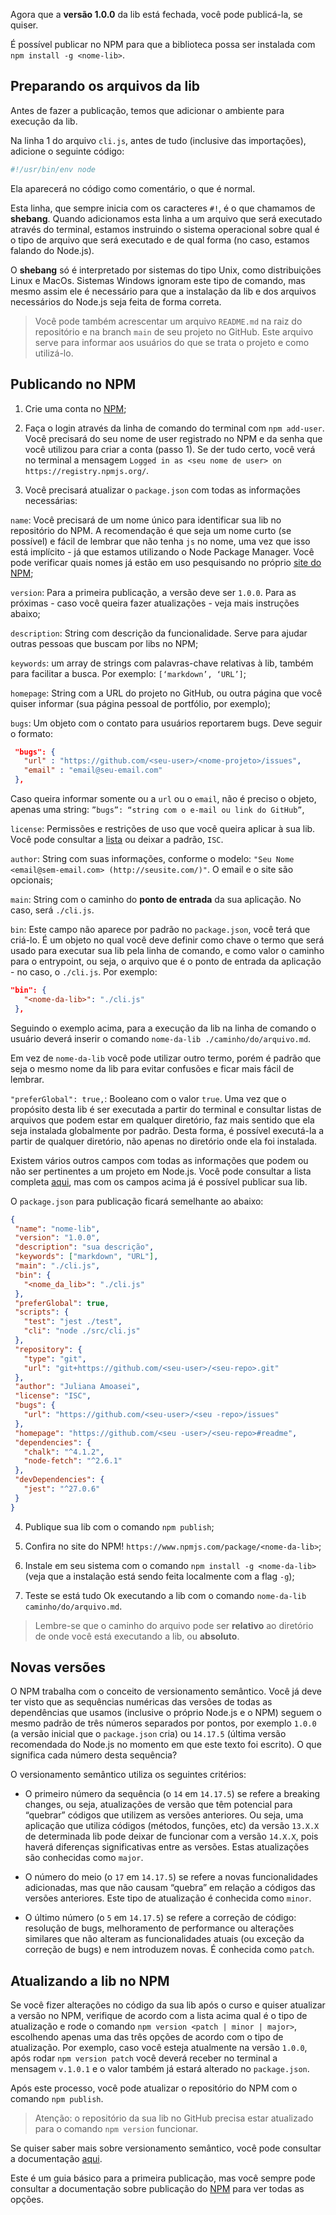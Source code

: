 Agora que a **versão 1.0.0** da lib está fechada, você pode publicá-la, se quiser.

É possível publicar no NPM para que a biblioteca possa ser instalada com `npm install -g <nome-lib>`.

## Preparando os arquivos da lib

Antes de fazer a publicação, temos que adicionar o ambiente para execução da lib.

Na linha 1 do arquivo `cli.js`, antes de tudo (inclusive das importações), adicione o seguinte código:

```javascript
#!/usr/bin/env node
```

Ela aparecerá no código como comentário, o que é normal.

Esta linha, que sempre inicia com os caracteres `#!`, é o que chamamos de **shebang**. Quando adicionamos esta linha a um arquivo que será executado através do terminal, estamos instruindo o sistema operacional sobre qual é o tipo de arquivo que será executado e de qual forma (no caso, estamos falando do Node.js).

O **shebang** só é interpretado por sistemas do tipo Unix, como distribuições Linux e MacOs. Sistemas Windows ignoram este tipo de comando, mas mesmo assim ele é necessário para que a instalação da lib e dos arquivos necessários do Node.js seja feita de forma correta.

> Você pode também acrescentar um arquivo `README.md` na raiz do repositório e na branch `main` de seu projeto no GitHub. Este arquivo serve para informar aos usuários do que se trata o projeto e como utilizá-lo.

## Publicando no NPM

1) Crie uma conta no [NPM](https://www.npmjs.com/);

2) Faça o login através da linha de comando do terminal com `npm add-user`. Você precisará do seu nome de user registrado no NPM e da senha que você utilizou para criar a conta (passo 1). Se der tudo certo, você verá no terminal a mensagem `Logged in as <seu nome de user> on https://registry.npmjs.org/`.

3) Você precisará atualizar o `package.json` com todas as informações necessárias:

`name`: Você precisará de um nome único para identificar sua lib no repositório do NPM. A recomendação é que seja um nome curto (se possível) e fácil de lembrar que não tenha `js` no nome, uma vez que isso está implícito - já que estamos utilizando o Node Package Manager. Você pode verificar quais nomes já estão em uso pesquisando no próprio [site do NPM](https://www.npmjs.com/);

`version`: Para a primeira publicação, a versão deve ser `1.0.0`. Para as próximas - caso você queira fazer atualizações - veja mais instruções abaixo;

`description`: String com descrição da funcionalidade. Serve para ajudar outras pessoas que buscam por libs no NPM;

`keywords`: um array de strings com palavras-chave relativas à lib, também para facilitar a busca. Por exemplo: `[‘markdown’, ‘URL’]`;

`homepage`: String com a URL do projeto no GitHub, ou outra página que você quiser informar (sua página pessoal de portfólio, por exemplo);

`bugs`: Um objeto com o contato para usuários reportarem bugs. Deve seguir o formato:

```json
 "bugs": {
   "url" : "https://github.com/<seu-user>/<nome-projeto>/issues",
   "email" : "email@seu-email.com"
 },
 ```

Caso queira informar somente ou a `url` ou o `email`, não é preciso o objeto, apenas uma string: `”bugs”: “string com o e-mail ou link do GitHub”`,

`license`: Permissões e restrições de uso que você queira aplicar à sua lib. Você pode consultar a [lista](https://spdx.org/licenses/) ou deixar a padrão, `ISC`.

`author`: String com suas informações, conforme o modelo: `"Seu Nome <email@sem-email.com> (http://seusite.com/)"`. O email e o site são opcionais;

`main`: String com o caminho do **ponto de entrada** da sua aplicação. No caso, será `./cli.js`.

`bin`: Este campo não aparece por padrão no `package.json`, você terá que criá-lo. É um objeto no qual você deve definir como chave o termo que será usado para executar sua lib pela linha de comando, e como valor o caminho para o entrypoint, ou seja, o arquivo que é o ponto de entrada da aplicação - no caso, o `./cli.js`. Por exemplo:

```json
"bin": {
   "<nome-da-lib>": "./cli.js"
 },
 ```

Seguindo o exemplo acima, para a execução da lib na linha de comando o usuário deverá inserir o comando `nome-da-lib ./caminho/do/arquivo.md`.

Em vez de `nome-da-lib` você pode utilizar outro termo, porém é padrão que seja o mesmo nome da lib para evitar confusões e ficar mais fácil de lembrar.

`"preferGlobal": true,`: Booleano com o valor `true`. Uma vez que o propósito desta lib é ser executada a partir do terminal e consultar listas de arquivos que podem estar em qualquer diretório, faz mais sentido que ela seja instalada globalmente por padrão. Desta forma, é possível executá-la a partir de qualquer diretório, não apenas no diretório onde ela foi instalada.

Existem vários outros campos com todas as informações que podem ou não ser pertinentes a um projeto em Node.js. Você pode consultar a lista completa [aqui](https://docs.npmjs.com/cli/v7/configuring-npm/package-json), mas com os campos acima já é possível publicar sua lib.

O `package.json` para publicação ficará semelhante ao abaixo:

```json
{
 "name": "nome-lib",
 "version": "1.0.0",
 "description": "sua descrição",
 "keywords": ["markdown", "URL"],
 "main": "./cli.js",
 "bin": {
   "<nome_da_lib>": "./cli.js"
 },
 "preferGlobal": true,
 "scripts": {
   "test": "jest ./test",
   "cli": "node ./src/cli.js"
 },
 "repository": {
   "type": "git",
   "url": "git+https://github.com/<seu-user>/<seu-repo>.git"
 },
 "author": "Juliana Amoasei",
 "license": "ISC",
 "bugs": {
   "url": "https://github.com/<seu-user>/<seu -repo>/issues"
 },
 "homepage": "https://github.com/<seu -user>/<seu-repo>#readme",
 "dependencies": {
   "chalk": "^4.1.2",
   "node-fetch": "^2.6.1"
 },
 "devDependencies": {
   "jest": "^27.0.6"
 }
}
```

4) Publique sua lib com o comando `npm publish`;

5) Confira no site do NPM! `https://www.npmjs.com/package/<nome-da-lib>`;

6) Instale em seu sistema com o comando `npm install -g <nome-da-lib>` (veja que a instalação está sendo feita localmente com a flag `-g`);

7) Teste se está tudo Ok executando a lib com o comando `nome-da-lib caminho/do/arquivo.md`.

> Lembre-se que o caminho do arquivo pode ser **relativo** ao diretório de onde você está executando a lib, ou **absoluto**.

## Novas versões

O NPM trabalha com o conceito de versionamento semântico. Você já deve ter visto que as sequências numéricas das versões de todas as dependências que usamos (inclusive o próprio Node.js e o NPM) seguem o mesmo padrão de três números separados por pontos, por exemplo `1.0.0` (a versão inicial que o `package.json` cria) ou `14.17.5` (última versão recomendada do Node.js no momento em que este texto foi escrito). O que significa cada número desta sequência?

O versionamento semântico utiliza os seguintes critérios:

* O primeiro número da sequência (o `14` em `14.17.5`) se refere a breaking changes, ou seja, atualizações de versão que têm potencial para “quebrar” códigos que utilizem as versões anteriores. Ou seja, uma aplicação que utiliza códigos (métodos, funções, etc) da versão `13.X.X` de determinada lib pode deixar de funcionar com a versão `14.X.X`, pois haverá diferenças significativas entre as versões. Estas atualizações são conhecidas como `major`.

* O número do meio (o `17` em `14.17.5`) se refere a novas funcionalidades adicionadas, mas que não causam “quebra” em relação a códigos das versões anteriores. Este tipo de atualização é conhecida como `minor`.

* O último número (o `5` em `14.17.5`) se refere a correção de código: resolução de bugs, melhoramento de performance ou alterações similares que não alteram as funcionalidades atuais (ou exceção da correção de bugs) e nem introduzem novas. É conhecida como `patch`.

## Atualizando a lib no NPM

Se você fizer alterações no código da sua lib após o curso e quiser atualizar a versão no NPM, verifique de acordo com a lista acima qual é o tipo de atualização e rode o comando `npm version <patch | minor | major>`, escolhendo apenas uma das três opções de acordo com o tipo de atualização. Por exemplo, caso você esteja atualmente na versão `1.0.0`, após rodar `npm version patch` você deverá receber no terminal a mensagem `v.1.0.1` e o valor também já estará alterado no `package.json`.

Após este processo, você pode atualizar o repositório do NPM com o comando `npm publish`.

> Atenção: o repositório da sua lib no GitHub precisa estar atualizado para o comando `npm version` funcionar.

Se quiser saber mais sobre versionamento semântico, você pode consultar a documentação [aqui](https://semver.org/lang/pt-BR/).

Este é um guia básico para a primeira publicação, mas você sempre pode consultar a documentação sobre publicação do [NPM](https://docs.npmjs.com/creating-and-publishing-scoped-public-packages) para ver todas as opções.